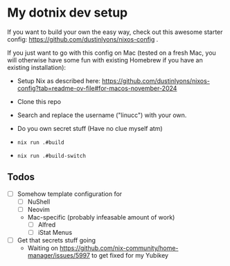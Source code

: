 # My dotnix dev setup

If you want to build your own the easy way, check out this awesome starter config: https://github.com/dustinlyons/nixos-config .

If you just want to go with this config on Mac (tested on a fresh Mac, you will otherwise have some fun with existing Homebrew if you have an existing installation):
- Setup Nix as described here: https://github.com/dustinlyons/nixos-config?tab=readme-ov-file#for-macos-november-2024
- Clone this repo 
- Search and replace the username ("linucc") with your own.
- Do you own secret stuff (Have no clue myself atm)

- `nix run .#build`
- `nix run .#build-switch`

## Todos

- [ ] Somehow template configuration for
  - [ ] NuShell
  - [ ] Neovim
  - Mac-specific (probably infeasable amount of work)
    - [ ] Alfred
    - [ ] iStat Menus
- [ ] Get that secrets stuff going
    - Waiting on https://github.com/nix-community/home-manager/issues/5997 to get fixed for my Yubikey
